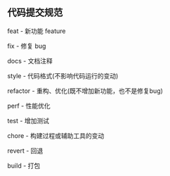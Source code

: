 ## 代码提交规范

feat - 新功能 feature 

fix - 修复 bug 

docs - 文档注释 

style - 代码格式(不影响代码运行的变动) 

refactor - 重构、优化(既不增加新功能，也不是修复bug) 

perf - 性能优化 

test - 增加测试

 chore - 构建过程或辅助工具的变动 

revert - 回退 

build - 打包

